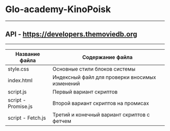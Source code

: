 # Glo-academy-KinoPoisk
***
## API - https://developers.themoviedb.org 
***
Название файла  | Содержание файла
----------------|----------------------
style.css       | Основные стили блоков системы
index.html      | Индексный файл для проверки вносимых изменений
script.js       | Первый вариант скриптов
script - Promise.js | Второй вариант скриптов на промисах
script - Fetch.js   | Третий и конечный вариант скриптов с фетчем

